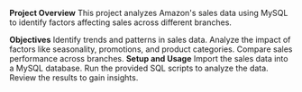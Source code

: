 
**Project Overview**
This project analyzes Amazon's sales data using MySQL to identify factors affecting sales across different branches.

**Objectives**
Identify trends and patterns in sales data.
Analyze the impact of factors like seasonality, promotions, and product categories.
Compare sales performance across branches.
**Setup and Usage**
Import the sales data into a MySQL database.
Run the provided SQL scripts to analyze the data.
Review the results to gain insights.

